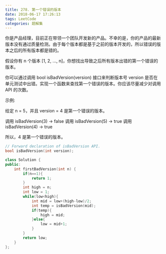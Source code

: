 ```yaml
---
title: 278. 第一个错误的版本
date: 2018-06-17 17:26:13
tags: LeetCode
categories: 题解集
---
```


你是产品经理，目前正在带领一个团队开发新的产品。不幸的是，你的产品的最新版本没有通过质量检测。由于每个版本都是基于之前的版本开发的，所以错误的版本之后的所有版本都是错的。

假设你有 n 个版本 [1, 2, ..., n]，你想找出导致之后所有版本出错的第一个错误的版本。

你可以通过调用 bool isBadVersion(version) 接口来判断版本号 version 是否在单元测试中出错。实现一个函数来查找第一个错误的版本。你应该尽量减少对调用 API 的次数。

示例:

给定 n = 5，并且 version = 4 是第一个错误的版本。

调用 isBadVersion(3) -> false
调用 isBadVersion(5) -> true
调用 isBadVersion(4) -> true

所以，4 是第一个错误的版本。 

```cpp
// Forward declaration of isBadVersion API.
bool isBadVersion(int version);

class Solution {
public:
    int firstBadVersion(int n) {
        if(n==1){
            return 1;
        }
        int high = n;
        int low = 1;
        while(low<high){
            int mid = low+(high-low)/2;
            int temp = isBadVersion(mid);
            if(temp){
                high = mid;
            }else{
                low = mid+1;
            }
        }
        return low;
    }
};
```